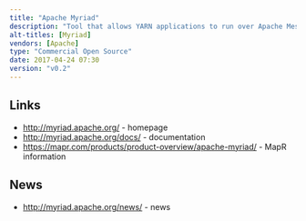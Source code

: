 ```yaml
---
title: "Apache Myriad"
description: "Tool that allows YARN applications to run over Apache Mesos, allowing them to co-exist and share cluster resources.  Consists of Myriad Executor, a Mesos managed task that in turns manages a YARN Node Manager, and Myriad Scheduler, a plugin for the YARN Resource Manager that delegates resource negotiation to Mesos (and launches Myriad Executor processes on required nodes via Mesos).  Supports fixed resource allocation to YARN Node Managers, as well as fine-grained scaling where resources are dynamically requested from Mesos.  Includes a web based user interface and REST API that includes support for scaling YARN resources when using fixed resource allocation.  Originally created by eBay, MapR and Mesosphere and dondated to the Apache Foundation in March 2015.  Has not yet graduated or reached a 1.0 release, with development activity seeming very quiet since October 2016."
alt-titles: [Myriad]
vendors: [Apache]
type: "Commercial Open Source"
date: 2017-04-24 07:30
version: "v0.2"
---
```

## Links

* <http://myriad.apache.org/> - homepage
* <http://myriad.apache.org/docs/> - documentation
* <https://mapr.com/products/product-overview/apache-myriad/> - MapR information

## News

* <http://myriad.apache.org/news/> - news
